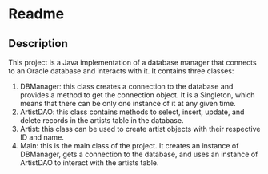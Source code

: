 # Readme
## Description
This project is a Java implementation of a database manager that connects to an Oracle database and interacts with it. It contains three classes:

1. DBManager: this class creates a connection to the database and provides a method to get the connection object. It is a Singleton, which means that there can be only one instance of it at any given time.
2. ArtistDAO: this class contains methods to select, insert, update, and delete records in the artists table in the database.
3. Artist: this class can be used to create artist objects with their respective ID and name.
4. Main: this is the main class of the project. It creates an instance of DBManager, gets a connection to the database, and uses an instance of ArtistDAO to interact with the artists table.
